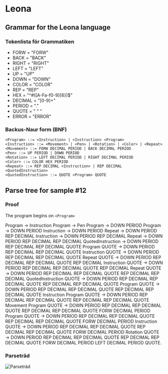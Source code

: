 # Leona 

## Grammar for the Leona language


### Tokenlista för Grammatiken
* FORW = "FORW"
* BACK = "BACK"
* RIGHT = "RIGHT"
* LEFT = "LEFT"
* UP = "UP"
* DOWN = "DOWN"
* COLOR = "COLOR"
* REP = "REP"
* HEX = "^#([A-Fa-f0-9]{6})$"
* DECIMAL = "[0-9]+"
* PERIOD = "."
* QUOTE = " " "
* ERROR = "ERROR"


### Backus-Naur form (BNF)
```
<Program> ::= <Instruction> | <Instruction> <Program>
<Instruction> ::= <Movement> | <Pen> | <Rotation> | <Color> | <Repeat>
<Movement> ::= FORW DECIMAL PERIOD | BACK DECIMAL PERIOD
<Pen> ::= UP PERIOD | DOWN PERIOD
<Rotation> ::= LEFT DECIMAL PERIOD | RIGHT DECIMAL PERIOD
<Color> ::= COLOR HEX PERIOD
<Repeat> ::= REP DECIMAL <Instruction> | REP DECIMAL <QuotedInstruction>
<QuotedInstruction> ::= QUOTE <Program> QUOTE
```
 
 


## Parse tree for sample #12

### Proof
The program begins on ```<Program>``` 

 
Program &rarr; Instruction Program &rarr; Pen Program &rarr; DOWN PERIOD Program &rarr; DOWN PERIOD Instruction &rarr; DOWN PERIOD Repeat &rarr; DOWN PERIOD REP DECIMAL Instruction &rarr; DOWN PERIOD REP DECIMAL Repeat &rarr; DOWN PERIOD REP DECIMAL REP DECIMAL QuotedInstruction &rarr; DOWN PERIOD REP DECIMAL REP DECIMAL QUOTE Program QUOTE &rarr; DOWN PERIOD REP DECIMAL REP DECIMAL QUOTE Instruction QUOTE &rarr; DOWN PERIOD REP DECIMAL REP DECIMAL QUOTE Repeat QUOTE &rarr; DOWN PERIOD REP DECIMAL REP DECIMAL QUOTE REP DECIMAL Instruction QUOTE &rarr; DOWN PERIOD REP DECIMAL REP DECIMAL QUOTE REP DECIMAL Repeat QUOTE &rarr; DOWN PERIOD REP DECIMAL REP DECIMAL QUOTE REP DECIMAL REP DECIMAL QuotedInstruction QUOTE &rarr; DOWN PERIOD REP DECIMAL REP DECIMAL QUOTE REP DECIMAL REP DECIMAL QUOTE Program QUOTE &rarr; DOWN PERIOD REP DECIMAL REP DECIMAL QUOTE REP DECIMAL REP DECIMAL QUOTE Instruction Program QUOTE &rarr; DOWN PERIOD REP DECIMAL REP DECIMAL QUOTE REP DECIMAL REP DECIMAL QUOTE Movement Program QUOTE &rarr; DOWN PERIOD REP DECIMAL REP DECIMAL QUOTE REP DECIMAL REP DECIMAL QUOTE FORW DECIMAL PERIOD Program QUOTE &rarr; DOWN PERIOD REP DECIMAL REP DECIMAL QUOTE REP DECIMAL REP DECIMAL QUOTE FORW DECIMAL PERIOD Instruction QUOTE &rarr; DOWN PERIOD REP DECIMAL REP DECIMAL QUOTE REP DECIMAL REP DECIMAL QUOTE FORW DECIMAL PERIOD Rotation QUOTE &rarr; DOWN PERIOD REP DECIMAL REP DECIMAL QUOTE REP DECIMAL REP DECIMAL QUOTE FORW DECIMAL PERIOD LEFT DECIMAL PERIOD QUOTE.


### Parseträd

![Parseträd](parseTrädS2.png)
